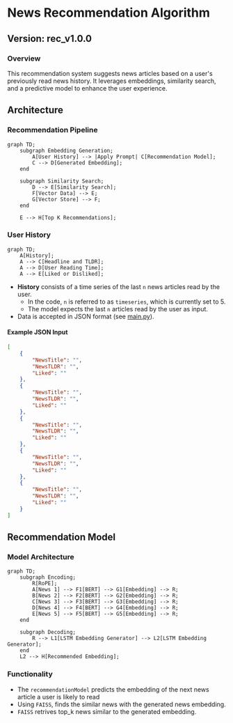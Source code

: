 # News Recommendation Algorithm

## Version: rec_v1.0.0

### Overview

This recommendation system suggests news articles based on a user's previously read news history. It leverages embeddings, similarity search, and a predictive model to enhance the user experience.

## Architecture

### Recommendation Pipeline

```mermaid
graph TD;
    subgraph Embedding Generation;
        A[User History] --> |Apply Prompt| C[Recommendation Model];
        C --> D[Generated Embedding];
    end

    subgraph Similarity Search;
        D --> E[Similarity Search];
        F[Vector Data] --> E;
        G[Vector Store] --> F;
    end

    E --> H[Top K Recommendations];
```

### User History

```mermaid
graph TD;
    A[History];
    A --> C[Headline and TLDR];
    A --> D[User Reading Time];
    A --> E[Liked or Disliked];
```

- **History** consists of a time series of the last `n` news articles read by the user.
  - In the code, `n` is referred to as `timeseries`, which is currently set to 5.
  - The model expects the last `n` articles read by the user as input.
- Data is accepted in JSON format (see [main.py](main.py)).

#### Example JSON Input

```json
[
	{
		"NewsTitle": "",
		"NewsTLDR": "",
		"Liked": ""
	},
	{
		"NewsTitle": "",
		"NewsTLDR": "",
		"Liked": ""
	},
	{
		"NewsTitle": "",
		"NewsTLDR": "",
		"Liked": ""
	},
	{
		"NewsTitle": "",
		"NewsTLDR": "",
		"Liked": ""
	},
	{
		"NewsTitle": "",
		"NewsTLDR": "",
		"Liked": ""
	}
]
```

## Recommendation Model

### Model Architecture

```mermaid
graph TD;
    subgraph Encoding;
        R[RoPE];
        A[News 1] --> F1[BERT] --> G1[Embedding] --> R;
        B[News 2] --> F2[BERT] --> G2[Embedding] --> R;
        C[News 3] --> F3[BERT] --> G3[Embedding] --> R;
        D[News 4] --> F4[BERT] --> G4[Embedding] --> R;
        E[News 5] --> F5[BERT] --> G5[Embedding] --> R;
    end

    subgraph Decoding;
        R --> L1[LSTM Embedding Generator] --> L2[LSTM Embedding Generator];
    end
    L2 --> H[Recommended Embedding];
```

### Functionality

- The `recommendationModel` predicts the embedding of the next news article a user is likely to read
- Using `FAISS`, finds the similar news with the generated news embedding.
- `FAISS` retrives top_k news similar to the generated embedding.
